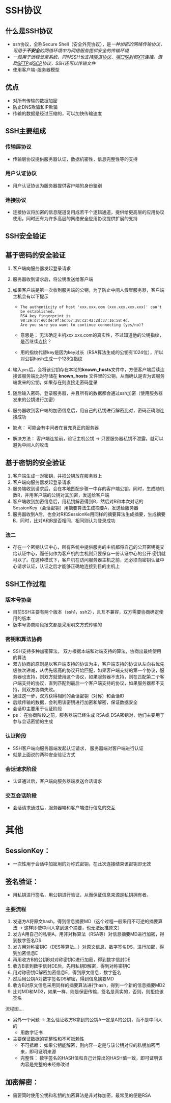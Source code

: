 # SSH协议

## 什么是SSH协议

- ssh协议，全称Secure Shell（安全外壳协议），是*一种加密的网络传输协议，可用于**不安全**的网络环境中为网络服务提供安全的传输环境*
- *一般用于远程登录系统，同时SSH也支持[隧道协议](https://zh.m.wikipedia.org/wiki/隧道协议)、[端口映射](https://zh.m.wikipedia.org/wiki/端口映射)和[X11](https://zh.m.wikipedia.org/wiki/X_Window系統)连接。借助[SFTP](https://zh.m.wikipedia.org/wiki/SSH文件传输协议)或[SCP](https://zh.m.wikipedia.org/wiki/安全复制)协议，SSH还可以传输文件*
- 使用客户端-服务器模型

## 优点

- 对所有传输的数据加密
- 防止DNS欺骗和IP欺骗
- 传输的数据是经过压缩的，可以加快传输速度

## SSH主要组成

### 传输层协议

- 传输层协议提供服务器认证，数据机密性，信息完整性等的支持

### 用户认证协议

- 用户认证协议为服务器提供客户端的身份鉴别

### 连接协议

- 连接协议将加密的信息隧道复用成若干个逻辑通道，提供给更高层的应用协议使用。同时还有为许多高层的网络安全应用协议提供扩展的支持



## SSH安全验证

## 基于密码的安全验证

1. 客户端向服务器发起登录请求

2. 服务器收到请求后，将公钥发送给客户端

3. 如果客户端是第一次收到服务端的公钥，为了防止中间人假冒服务器，客户端主机会有以下提示

   - ```shell
     The authenticity of host 'xxx.xxx.com (xxx.xxx.xxx.xxx)' can't be established.
     RSA key fingerprint is 98:2e:d7:e0:de:9f:ac:67:28:c2:42:2d:37:16:58:4d.
     Are you sure you want to continue connecting (yes/no)? 
     ```

   - 意思是： 无法确定主机xxx.xxx.com的真实性，不过知道他的公钥指纹，是否继续连接？

   - 用的指纹代替key是因为key过长（RSA算法生成的公钥有1024位），所以对公钥hash生成一个128位指纹

4. 输入`yes`后，会将该公钥存在本地的**known_hosts**文件中，方便客户端后续连接该服务端比对存储在 **known_hosts** 文件里的公钥，从而确认是否为该服务端发来的公钥，如果存在则直接走密码登录

5. 随后输入密码，登录服务器，并且所有的数据都会通过ssh加密（使用服务器发来的公钥进行加密）

6. 服务器收到客户端的加密信息后，用自己的私钥进行解密比对，密码正确则连接成功

- 缺点： 可能会有中间者在冒充真正的服务器

- 解决方法： 客户端连接前，验证主机公钥 -> 只要服务器私钥不泄露，就可以避免中间人的攻击

## 基于密钥的安全验证

1. 客户端生成一对密钥，并把公钥放在服务器上
2. 客户端向服务器发起登录请求
3. 服务端收到请求后，会在本地匹配步骤一中存的客户端公钥，同时，生成随机数R，并用客户端的公钥对其加密，发送给客户端
4. 客户端收到加密信息后，用私钥解密得到R，然后对R和本次对话的SessionKey（会话密钥）用摘要算法生成摘要A，发送给服务器
5. 服务器收到A后，也会对R和SessionKe用同样的摘要算法生成摘要，生成摘要B，同时，比对A和B是否相同，相同则认为登录成功

### 法二

- 存在一个密钥认证中心，所有系统中提供服务的主机都将自己的公开密钥提交给认证中心，而任何作为客户机的主机则只要保存一份认证中心的公开 密钥就可以了。在这种模式下，客户机在访问服务器主机之前，还必须向密钥认证中心请求认证，认证之后才能够正确地连接到目的主机上

## SSH工作过程

### 版本号协商

- 目前SSH主要有两个版本（ssh1，ssh2），且互不兼容，双方需要协商确定使用的版本
-  版本号协商阶段报文都是采用明文方式传输的

### 密钥和算法协商

- SSH支持多种加密算法， 双方根据本端和对端支持的算法，协商出最终使用的算法
- 双方协商的原则是以客户端支持的协议为主，客户端支持的协议从左向右优先级依次递减，从优先级高的协议开始匹配，如果客户端支持的第一个协议，服务器也支持，则双方就使用这个协议，如果服务器不支持，则在匹配第二个客户端支持的协议，直到匹配到最后一个客户端支持的协议，如果服务器都不支持，则双方协商失败。
- 通过这一步，双方获得相同的会话密钥（对称）和会话ID
- 后续传输的数据，会利用该密钥进行加密和解密，保证数据安全
- 会话ID主要用于认证阶段
- ps： 在协商阶段之前，服务器端已经生成 RSA或 DSA密钥对，他们主要用于参与会话密钥的生成

### 认证阶段

- SSH客户端向服务器端发起认证请求， 服务器端对客户端进行认证
- 就是上面说的两种安全验证方式

### 会话请求阶段

- 认证通过后，客户端向服务器端发送会话请求

### 交互会话阶段

- 会话请求通过后，服务器端和客户端进行信息的交互

# 其他

## SessionKey：

- 一次性用于会话中加密用的对称式密钥，在此次连接结束该密钥即无效

## 签名验证：

- 用私钥进行签名，用公钥进行验证，从而保证信息来源是私钥拥有者。

### 主要流程

1. 发送方A将原文hash，得到信息摘要MD（这个过程一般采用不可逆的摘要算法 -> 这样即使中间人拿到这个摘要，也无法反推原文）
2. 发方A用自己的私钥A，用非对称算法（RSA等）对信息摘要MD进行加密，得到数字签名DS
3. 发方用对称密钥C（DES等算法...）对原文信息，数字签名DS，进行加密，得到加密信息E
4. 再用收方B的公钥B对对称密钥C进行加密，得到数字信封DE
5. 收方B拿到数字信封DE后，先用私钥B解密，得到对称密钥C
6. 用对称密钥C解密加密信息E，得到原文信息，数字签名
7. 然后用公钥A对数字签名DS解密，得到信息摘要MD
8. 收方B对原文信息采用同样的摘要算法进行hash，得到一个新的信息摘要MD2
9. 比对MD和MD2，如果一样，则是保密传输，签名是真实的，否则，则拒绝该签名

流程图....

- 另外一个问题 -> 怎么验证收方B拿到的公钥A一定是A的公钥，而不是中间人的
  - 用数字证书
- 主要保证数据的完整性和不可抵赖性
  - 不可抵赖： 如果公钥能解密，则内容一定是与该公钥对应的私钥加密而来，即可证明来源
  - 完整性： 数字签名的HASH值和自己计算出的HASH值一致，即可证明该内容是完整的未经修改过

## 加密解密：

- 需要同时使用公钥和私钥的加密算法是非对称加密，最常见的便是RSA




